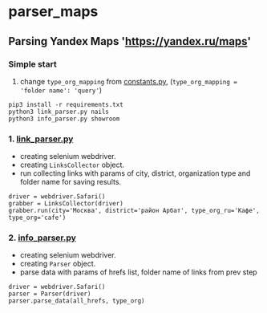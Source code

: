# parser_maps
## Parsing Yandex Maps 'https://yandex.ru/maps'
### Simple start
1. change ```type_org_mapping``` from [constants.py](https://github.com/artemsteshenko/parser_maps/blob/master/utils/constants.py), (```type_org_mapping = 'folder name': 'query'```)

```
pip3 install -r requirements.txt
python3 link_parser.py nails
python3 info_parser.py showroom
```


### 1. [link_parser.py](https://github.com/artemsteshenko/parser_maps/blob/master/link_parser.py)
- creating selenium webdriver. 
- creating ```LinksCollector``` object. 
- run collecting links with params of city, district, organization type and folder name for saving results. 
```
driver = webdriver.Safari()
grabber = LinksCollector(driver)
grabber.run(city='Москва', district='район Арбат', type_org_ru='Кафе', type_org='cafe')
```

### 2. [info_parser.py](https://github.com/artemsteshenko/parser_maps/blob/master/info_parser.py)
- creating selenium webdriver. 
- creating ```Parser``` object. 
- parse data with params of hrefs list, folder name of links from prev step
```
driver = webdriver.Safari()
parser = Parser(driver)
parser.parse_data(all_hrefs, type_org)
```

